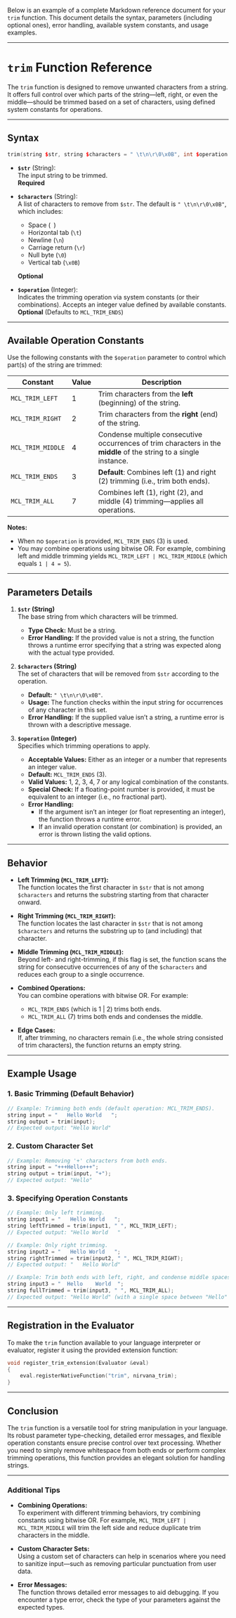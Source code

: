 Below is an example of a complete Markdown reference document for your `trim` function. This document details the syntax, parameters (including optional ones), error handling, available system constants, and usage examples.

---

# `trim` Function Reference

The `trim` function is designed to remove unwanted characters from a string. It offers full control over which parts of the string—left, right, or even the middle—should be trimmed based on a set of characters, using defined system constants for operations.

---

## Syntax

```cpp
trim(string $str, string $characters = " \t\n\r\0\x0B", int $operation = MCL_TRIM_ENDS)
```

- **`$str`** (String):  
  The input string to be trimmed.  
  **Required**

- **`$characters`** (String):  
  A list of characters to remove from `$str`. The default is `" \t\n\r\0\x0B"`, which includes:
  - Space (` `)
  - Horizontal tab (`\t`)
  - Newline (`\n`)
  - Carriage return (`\r`)
  - Null byte (`\0`)
  - Vertical tab (`\x0B`)
  
  **Optional**

- **`$operation`** (Integer):  
  Indicates the trimming operation via system constants (or their combinations). Accepts an integer value defined by available constants.  
  **Optional** (Defaults to `MCL_TRIM_ENDS`)

---

## Available Operation Constants

Use the following constants with the `$operation` parameter to control which part(s) of the string are trimmed:

| Constant           | Value | Description                                                                                         |
|--------------------|-------|-----------------------------------------------------------------------------------------------------|
| `MCL_TRIM_LEFT`    | 1     | Trim characters from the **left** (beginning) of the string.                                       |
| `MCL_TRIM_RIGHT`   | 2     | Trim characters from the **right** (end) of the string.                                            |
| `MCL_TRIM_MIDDLE`  | 4     | Condense multiple consecutive occurrences of trim characters in the **middle** of the string to a single instance. |
| `MCL_TRIM_ENDS`    | 3     | **Default**: Combines left (1) and right (2) trimming (i.e., trim both ends).                      |
| `MCL_TRIM_ALL`     | 7     | Combines left (1), right (2), and middle (4) trimming—applies all operations.                        |

**Notes:**

- When no `$operation` is provided, `MCL_TRIM_ENDS` (3) is used.
- You may combine operations using bitwise OR. For example, combining left and middle trimming yields `MCL_TRIM_LEFT | MCL_TRIM_MIDDLE` (which equals `1 | 4 = 5`).

---

## Parameters Details

1. **`$str` (String)**  
   The base string from which characters will be trimmed.  
   - **Type Check:** Must be a string.  
   - **Error Handling:** If the provided value is not a string, the function throws a runtime error specifying that a string was expected along with the actual type provided.

2. **`$characters` (String)**  
   The set of characters that will be removed from `$str` according to the operation.  
   - **Default:** `" \t\n\r\0\x0B"`.  
   - **Usage:** The function checks within the input string for occurrences of any character in this set.  
   - **Error Handling:** If the supplied value isn’t a string, a runtime error is thrown with a descriptive message.

3. **`$operation` (Integer)**  
   Specifies which trimming operations to apply.  
   - **Acceptable Values:** Either as an integer or a number that represents an integer value.  
   - **Default:** `MCL_TRIM_ENDS` (3).  
   - **Valid Values:** 1, 2, 3, 4, 7 or any logical combination of the constants.  
   - **Special Check:** If a floating-point number is provided, it must be equivalent to an integer (i.e., no fractional part).  
   - **Error Handling:**  
     - If the argument isn’t an integer (or float representing an integer), the function throws a runtime error.
     - If an invalid operation constant (or combination) is provided, an error is thrown listing the valid options.

---

## Behavior

- **Left Trimming (`MCL_TRIM_LEFT`):**  
  The function locates the first character in `$str` that is not among `$characters` and returns the substring starting from that character onward.

- **Right Trimming (`MCL_TRIM_RIGHT`):**  
  The function locates the last character in `$str` that is not among `$characters` and returns the substring up to (and including) that character.

- **Middle Trimming (`MCL_TRIM_MIDDLE`):**  
  Beyond left- and right-trimming, if this flag is set, the function scans the string for consecutive occurrences of any of the `$characters` and reduces each group to a single occurrence.

- **Combined Operations:**  
  You can combine operations with bitwise OR. For example:
  - `MCL_TRIM_ENDS` (which is 1 | 2) trims both ends.
  - `MCL_TRIM_ALL` (7) trims both ends and condenses the middle.

- **Edge Cases:**  
  If, after trimming, no characters remain (i.e., the whole string consisted of trim characters), the function returns an empty string.

---

## Example Usage

### 1. Basic Trimming (Default Behavior)

```cpp
// Example: Trimming both ends (default operation: MCL_TRIM_ENDS).
string input = "   Hello World   ";
string output = trim(input); 
// Expected output: "Hello World"
```

### 2. Custom Character Set

```cpp
// Example: Removing '+' characters from both ends.
string input = "+++Hello+++";
string output = trim(input, "+");
// Expected output: "Hello"
```

### 3. Specifying Operation Constants

```cpp
// Example: Only left trimming.
string input1 = "   Hello World   ";
string leftTrimmed = trim(input1, " ", MCL_TRIM_LEFT);
// Expected output: "Hello World   "

// Example: Only right trimming.
string input2 = "   Hello World   ";
string rightTrimmed = trim(input2, " ", MCL_TRIM_RIGHT);
// Expected output: "   Hello World"

// Example: Trim both ends with left, right, and condense middle spaces.
string input3 = "  Hello    World  ";
string fullTrimmed = trim(input3, " ", MCL_TRIM_ALL);
// Expected output: "Hello World" (with a single space between "Hello" and "World")
```

---

## Registration in the Evaluator

To make the `trim` function available to your language interpreter or evaluator, register it using the provided extension function:

```cpp
void register_trim_extension(Evaluator &eval)
{
    eval.registerNativeFunction("trim", nirvana_trim);
}
```

---

## Conclusion

The `trim` function is a versatile tool for string manipulation in your language. Its robust parameter type-checking, detailed error messages, and flexible operation constants ensure precise control over text processing. Whether you need to simply remove whitespace from both ends or perform complex trimming operations, this function provides an elegant solution for handling strings.

---

### Additional Tips

- **Combining Operations:**  
  To experiment with different trimming behaviors, try combining constants using bitwise OR. For example, `MCL_TRIM_LEFT | MCL_TRIM_MIDDLE` will trim the left side and reduce duplicate trim characters in the middle.

- **Custom Character Sets:**  
  Using a custom set of characters can help in scenarios where you need to sanitize input—such as removing particular punctuation from user data.

- **Error Messages:**  
  The function throws detailed error messages to aid debugging. If you encounter a type error, check the type of your parameters against the expected types.
